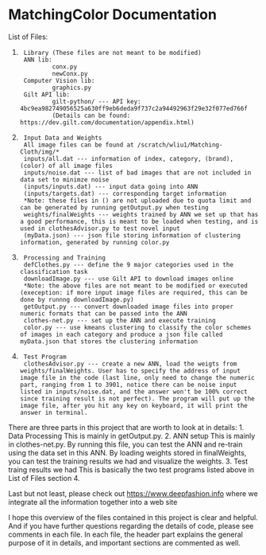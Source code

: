 # MatchingColor Documentation

List of Files:
1.      Library (These files are not meant to be modified)
        ANN lib:
                conx.py
                newConx.py
        Computer Vision lib:
                graphics.py
        Gilt API lib:
                gilt-python/ --- API key: 4bc9ea982749056525a630ff9eb6deda9f737c2a94492963f29e32f077ed766f
                (Details can be found: https://dev.gilt.com/documentation/appendix.html)

2.      Input Data and Weights
        All image files can be found at /scratch/wliu1/Matching-Cloth/img/*
        inputs/all.dat --- information of index, category, (brand), (color) of all image files
        inputs/noise.dat --- list of bad images that are not included in data set to minimze noise
        (inputs/inputs.dat) --- input data going into ANN
        (inputs/targets.dat) --- corresponding target information
        *Note: these files in () are not uploaded due to quota limit and can be generated by running getOutput.py when testing
        weights/finalWeights --- weights trained by ANN we set up that has a good performance, this is meant to be loaded when testing, and is used in clothesAdvisor.py to test novel input
        (myData.json) --- json file storing information of clustering information, generated by running color.py

3.      Processing and Training
        defClothes.py --- define the 9 major categories used in the classification task
        downloadImage.py --- use Gilt API to download images online
        *Note: the above files are not meant to be modified or executed (exeception: if more input image files are required, this can be done by runnng downloadImage.py)
        getOutput.py --- convert downloaded image files into proper numeric formats that can be passed into the ANN
        clothes-net.py --- set up the ANN and execute training
        color.py --- use kmeans clustering to classify the color schemes of images in each category and produce a json file called myData.json that stores the clustering information

4.      Test Program
        clothesAdvisor.py --- create a new ANN, load the weigts from weights/finalWeights. User has to specify the address of input image file in the code (last line, only need to change the numeric part, ranging from 1 to 3901, notice there can be noise input listed in inputs/noise.dat, and the answer won't be 100% correct since training result is not perfect). The program will put up the image file, after you hit any key on keyboard, it will print the answer in terminal.

There are three parts in this project that are worth to look at in details:
        1.      Data Processing
                This is mainly in getOutput.py.
        2.  ANN setup
                This is mainly in clothes-net.py. By running this file, you can test the ANN and re-train using the data set in this ANN. By loading weights stored in finalWeights, you can test the training results we had and visualize the weights.
        3.  Test traing results we had
                This is basically the two test programs listed above in List of Files section 4.

Last but not least, please check out https://www.deepfashion.info where we integrate all the information together into a web site

I hope this overview of the files contained in this project is clear and helpful. And if you have further questions regarding the details of code, please see comments in each file. In each file, the header part explains the general purpose of it in details, and important sections are commented as well.

